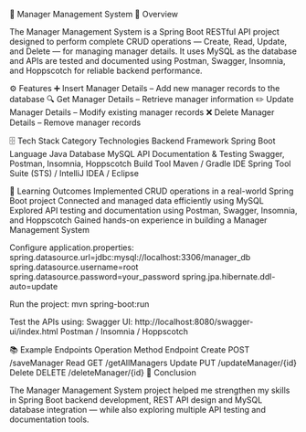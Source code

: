 🌟 Manager Management System
🧩 Overview

The Manager Management System is a Spring Boot RESTful API project designed to perform complete CRUD operations — Create, Read, Update, and Delete — for managing manager details.
It uses MySQL as the database and APIs are tested and documented using Postman, Swagger, Insomnia, and Hoppscotch for reliable backend performance.

⚙️ Features
➕ Insert Manager Details – Add new manager records to the database
🔍 Get Manager Details – Retrieve manager information
✏️ Update Manager Details – Modify existing manager records
❌ Delete Manager Details – Remove manager records

🗄️ Tech Stack
Category	Technologies
Backend Framework	Spring Boot
Language	Java
Database	MySQL
API Documentation & Testing	Swagger, Postman, Insomnia, Hoppscotch
Build Tool	Maven / Gradle
IDE	Spring Tool Suite (STS) / IntelliJ IDEA / Eclipse

🧠 Learning Outcomes
Implemented CRUD operations in a real-world Spring Boot project
Connected and managed data efficiently using MySQL
Explored API testing and documentation using Postman, Swagger, Insomnia, and Hoppscotch
Gained hands-on experience in building a Manager Management System

Configure application.properties:
spring.datasource.url=jdbc:mysql://localhost:3306/manager_db
spring.datasource.username=root
spring.datasource.password=your_password
spring.jpa.hibernate.ddl-auto=update


Run the project:
mvn spring-boot:run


Test the APIs using:
Swagger UI: http://localhost:8080/swagger-ui/index.html
Postman / Insomnia / Hoppscotch

📚 Example Endpoints
Operation	Method	Endpoint
Create	POST	/saveManager
Read	GET	/getAllManagers
Update	PUT	/updateManager/{id}
Delete	DELETE	/deleteManager/{id}
🏁 Conclusion

The Manager Management System project helped me strengthen my skills in Spring Boot backend development, REST API design
and MySQL database integration — while also exploring multiple API testing and documentation tools.
